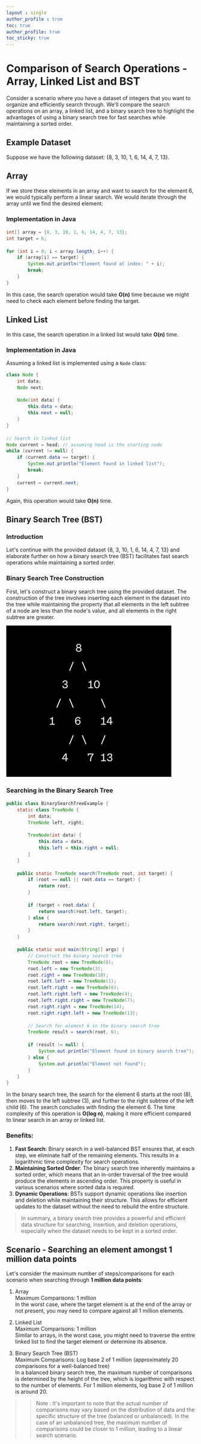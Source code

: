 ```yaml
---
layout : single
author_profile : true
toc: true
author_profile: true
toc_sticky: true
---
```


# Comparison of Search Operations - Array, Linked List and BST 

Consider a scenario where you have a dataset of integers that you want to organize and efficiently search through. We'll compare the search operations on an array, a linked list, and a binary search tree to highlight the advantages of using a binary search tree for fast searches while maintaining a sorted order.

## Example Dataset
Suppose we have the following dataset: {8, 3, 10, 1, 6, 14, 4, 7, 13}.

## Array
If we store these elements in an array and want to search for the element 6, we would typically perform a linear search. We would iterate through the array until we find the desired element:
  
### Implementation in Java  
  
```java
int[] array = {8, 3, 10, 1, 6, 14, 4, 7, 13};
int target = 6;

for (int i = 0; i < array.length; i++) {
    if (array[i] == target) {
        System.out.println("Element found at index: " + i);
        break;
    }
}
```
In this case, the search operation would take **O(n)** time because we might need to check each element before finding the target.  
  
## Linked List

In this case, the search operation in a linked list would take **O(n)** time.

### Implementation in Java

Assuming a linked list is implemented using a `Node` class:

```java
class Node {
    int data;
    Node next;

    Node(int data) {
        this.data = data;
        this.next = null;
    }
}

// Search in linked list
Node current = head; // assuming head is the starting node
while (current != null) {
    if (current.data == target) {
        System.out.println("Element found in linked list");
        break;
    }
    current = current.next;
}
```


Again, this operation would take **O(n)** time.

## Binary Search Tree (BST)

### Introduction

Let's continue with the provided dataset {8, 3, 10, 1, 6, 14, 4, 7, 13} and elaborate further on how a binary search tree (BST) facilitates fast search operations while maintaining a sorted order.

### Binary Search Tree Construction

First, let's construct a binary search tree using the provided dataset. The construction of the tree involves inserting each element in the dataset into the tree while maintaining the property that all elements in the left subtree of a node are less than the node's value, and all elements in the right subtree are greater.
  
![png](BSTConstruction.jpg) 
  
### Searching in the Binary Search Tree

```java
public class BinarySearchTreeExample {
    static class TreeNode {
        int data;
        TreeNode left, right;

        TreeNode(int data) {
            this.data = data;
            this.left = this.right = null;
        }
    }

    public static TreeNode search(TreeNode root, int target) {
        if (root == null || root.data == target) {
            return root;
        }

        if (target < root.data) {
            return search(root.left, target);
        } else {
            return search(root.right, target);
        }
    }

    public static void main(String[] args) {
        // Construct the binary search tree
        TreeNode root = new TreeNode(8);
        root.left = new TreeNode(3);
        root.right = new TreeNode(10);
        root.left.left = new TreeNode(1);
        root.left.right = new TreeNode(6);
        root.left.right.left = new TreeNode(4);
        root.left.right.right = new TreeNode(7);
        root.right.right = new TreeNode(14);
        root.right.right.left = new TreeNode(13);

        // Search for element 6 in the binary search tree
        TreeNode result = search(root, 6);

        if (result != null) {
            System.out.println("Element found in binary search tree");
        } else {
            System.out.println("Element not found");
        }
    }
}
```  

In the binary search tree, the search for the element 6 starts at the root (8), then moves to the left subtree (3), and further to the right subtree of the left child (6). The search concludes with finding the element 6. The time complexity of this operation is **O(log n)**, making it more efficient compared to linear search in an array or linked list.

### Benefits:
1.	**Fast Search**: Binary search in a well-balanced BST ensures that, at each step, we eliminate half of the remaining elements. This results in a logarithmic time complexity for search operations.
2.	**Maintaining Sorted Order**: The binary search tree inherently maintains a sorted order, which means that an in-order traversal of the tree would produce the elements in ascending order. This property is useful in various scenarios where sorted data is required.
3.	**Dynamic Operations**: BSTs support dynamic operations like insertion and deletion while maintaining their structure. This allows for efficient updates to the dataset without the need to rebuild the entire structure.  
  
  > In summary, a binary search tree provides a powerful and efficient data structure for searching, insertion, and deletion operations, especially when the dataset needs to be kept in a sorted order.

## Scenario - Searching an element amongst 1 million data points

Let's consider the maximum number of steps/comparisons for each scenario when searching through **1 million data points**:

1. Array  
Maximum Comparisons: 1 million  
In the worst case, where the target element is at the end of the array or not present, you may need to compare against all 1 million elements.  

2. Linked List  
Maximum Comparisons: 1 million  
Similar to arrays, in the worst case, you might need to traverse the entire linked list to find the target element or determine its absence.  

3. Binary Search Tree (BST)  
Maximum Comparisons: Log base 2 of 1 million (approximately 20 comparisons for a well-balanced tree)  
In a balanced binary search tree, the maximum number of comparisons is determined by the height of the tree, which is logarithmic with respect to the number of elements. For 1 million elements, log base 2 of 1 million is around 20.  

>> Note : It's important to note that the actual number of comparisons may vary based on the distribution of data and the specific structure of the tree (balanced or unbalanced). In the case of an unbalanced tree, the maximum number of comparisons could be closer to 1 million, leading to a linear search scenario.
